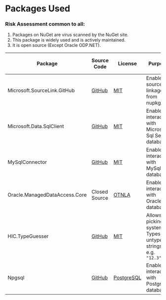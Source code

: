

# Packages Used

### Risk Assessment common to all:
1. Packages on NuGet are virus scanned by the NuGet site.
2. This package is widely used and is actively maintained.
3. It is open source (Except Oracle ODP.NET).

| Package | Source Code | License | Purpose | Additional Risk Assessment |
| ------- | ------------| ------- | ------- | -------------------------- |
| Microsoft.SourceLink.GitHub | [GitHub](https://github.com/dotnet/sourcelink) | [MIT](https://opensource.org/licenses/MIT) | Enable source linkage from nupkg | Official MS project |
| Microsoft.Data.SqlClient | [GitHub](https://github.com/dotnet/SqlClient) | [MIT](https://opensource.org/licenses/MIT) | Enables interaction with Microsoft Sql Server databases |  |
| MySqlConnector | [GitHub](https://github.com/mysql-net/MySqlConnector) | [MIT](https://github.com/mysql-net/MySqlConnector/blob/master/LICENSE) | Enables interaction with MySql databases |  |
| Oracle.ManagedDataAccess.Core  | Closed Source | [OTNLA](https://www.oracle.com/downloads/licenses/distribution-license.html) | Enables interaction with Oracle databases |
| HIC.TypeGuesser | [GitHub](https://github.com/HicServices/TypeGuesser) | [MIT](https://opensource.org/licenses/MIT)| Allows picking system Types for untyped strings e.g. `"12.3"`| |
| Npgsql | [GitHub](https://github.com/npgsql/npgsql) | [PostgreSQL](https://github.com/npgsql/npgsql/blob/dev/LICENSE)| Enables interaction with Postgres databases  | |
